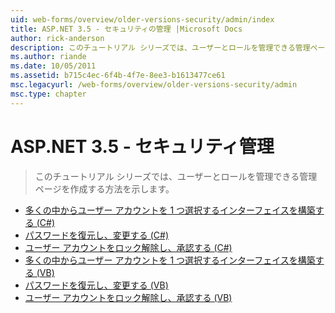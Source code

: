 ```yaml
---
uid: web-forms/overview/older-versions-security/admin/index
title: ASP.NET 3.5 - セキュリティの管理 |Microsoft Docs
author: rick-anderson
description: このチュートリアル シリーズでは、ユーザーとロールを管理できる管理ページを作成する方法を示します。
ms.author: riande
ms.date: 10/05/2011
ms.assetid: b715c4ec-6f4b-4f7e-8ee3-b1613477ce61
msc.legacyurl: /web-forms/overview/older-versions-security/admin
msc.type: chapter
---
```

<a name="aspnet-35---security-administration"></a>ASP.NET 3.5 - セキュリティ管理
====================
> このチュートリアル シリーズでは、ユーザーとロールを管理できる管理ページを作成する方法を示します。


- [多くの中からユーザー アカウントを 1 つ選択するインターフェイスを構築する (C#)](building-an-interface-to-select-one-user-account-from-many-cs.md)
- [パスワードを復元し、変更する (C#)](recovering-and-changing-passwords-cs.md)
- [ユーザー アカウントをロック解除し、承認する (C#)](unlocking-and-approving-user-accounts-cs.md)
- [多くの中からユーザー アカウントを 1 つ選択するインターフェイスを構築する (VB)](building-an-interface-to-select-one-user-account-from-many-vb.md)
- [パスワードを復元し、変更する (VB)](recovering-and-changing-passwords-vb.md)
- [ユーザー アカウントをロック解除し、承認する (VB)](unlocking-and-approving-user-accounts-vb.md)
